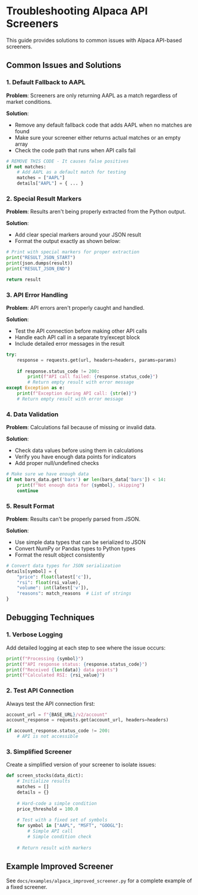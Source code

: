 # Troubleshooting Alpaca API Screeners

This guide provides solutions to common issues with Alpaca API-based screeners.

## Common Issues and Solutions

### 1. Default Fallback to AAPL

**Problem**: Screeners are only returning AAPL as a match regardless of market conditions.

**Solution**: 
- Remove any default fallback code that adds AAPL when no matches are found
- Make sure your screener either returns actual matches or an empty array
- Check the code path that runs when API calls fail

```python
# REMOVE THIS CODE - It causes false positives
if not matches:
    # Add AAPL as a default match for testing
    matches = ["AAPL"]
    details["AAPL"] = { ... }
```

### 2. Special Result Markers

**Problem**: Results aren't being properly extracted from the Python output.

**Solution**:
- Add clear special markers around your JSON result
- Format the output exactly as shown below:

```python
# Print with special markers for proper extraction
print("RESULT_JSON_START")
print(json.dumps(result))
print("RESULT_JSON_END")

return result
```

### 3. API Error Handling

**Problem**: API errors aren't properly caught and handled.

**Solution**:
- Test the API connection before making other API calls
- Handle each API call in a separate try/except block
- Include detailed error messages in the result

```python
try:
    response = requests.get(url, headers=headers, params=params)
    
    if response.status_code != 200:
        print(f"API call failed: {response.status_code}")
        # Return empty result with error message
except Exception as e:
    print(f"Exception during API call: {str(e)}")
    # Return empty result with error message
```

### 4. Data Validation

**Problem**: Calculations fail because of missing or invalid data.

**Solution**:
- Check data values before using them in calculations
- Verify you have enough data points for indicators
- Add proper null/undefined checks

```python
# Make sure we have enough data
if not bars_data.get('bars') or len(bars_data['bars']) < 14:
    print(f"Not enough data for {symbol}, skipping")
    continue
```

### 5. Result Format

**Problem**: Results can't be properly parsed from JSON.

**Solution**:
- Use simple data types that can be serialized to JSON
- Convert NumPy or Pandas types to Python types
- Format the result object consistently

```python
# Convert data types for JSON serialization
details[symbol] = {
    "price": float(latest['c']),
    "rsi": float(rsi_value),
    "volume": int(latest['v']),
    "reasons": match_reasons  # List of strings
}
```

## Debugging Techniques

### 1. Verbose Logging

Add detailed logging at each step to see where the issue occurs:

```python
print(f"Processing {symbol}")
print(f"API response status: {response.status_code}")
print(f"Received {len(data)} data points")
print(f"Calculated RSI: {rsi_value}")
```

### 2. Test API Connection

Always test the API connection first:

```python
account_url = f"{BASE_URL}/v2/account"
account_response = requests.get(account_url, headers=headers)

if account_response.status_code != 200:
    # API is not accessible
```

### 3. Simplified Screener

Create a simplified version of your screener to isolate issues:

```python
def screen_stocks(data_dict):
    # Initialize results
    matches = []
    details = {}
    
    # Hard-code a simple condition
    price_threshold = 100.0
    
    # Test with a fixed set of symbols
    for symbol in ["AAPL", "MSFT", "GOOGL"]:
        # Simple API call
        # Simple condition check
        
    # Return result with markers
```

## Example Improved Screener

See `docs/examples/alpaca_improved_screener.py` for a complete example of a fixed screener.